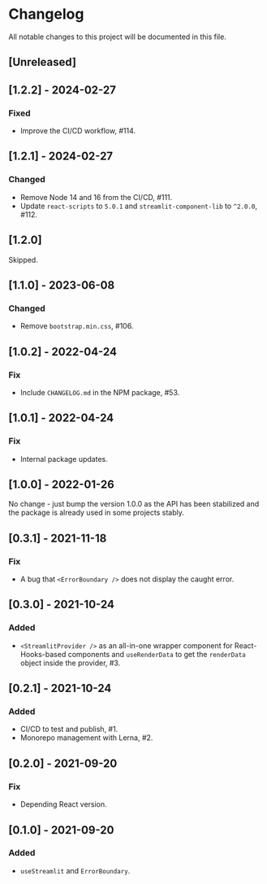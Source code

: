 # Changelog

All notable changes to this project will be documented in this file.

## [Unreleased]

## [1.2.2] - 2024-02-27

### Fixed

- Improve the CI/CD workflow, #114.

## [1.2.1] - 2024-02-27

### Changed

- Remove Node 14 and 16 from the CI/CD, #111.
- Update `react-scripts` to `5.0.1` and `streamlit-component-lib` to `^2.0.0`, #112.

## [1.2.0]

Skipped.

## [1.1.0] - 2023-06-08

### Changed

- Remove `bootstrap.min.css`, #106.

## [1.0.2] - 2022-04-24

### Fix

- Include `CHANGELOG.md` in the NPM package, #53.

## [1.0.1] - 2022-04-24

### Fix

- Internal package updates.

## [1.0.0] - 2022-01-26

No change - just bump the version 1.0.0 as the API has been stabilized and the package is already used in some projects stably.

## [0.3.1] - 2021-11-18

### Fix

- A bug that `<ErrorBoundary />` does not display the caught error.

## [0.3.0] - 2021-10-24

### Added

- `<StreamlitProvider />` as an all-in-one wrapper component for React-Hooks-based components and `useRenderData` to get the `renderData` object inside the provider, #3.

## [0.2.1] - 2021-10-24

### Added

- CI/CD to test and publish, #1.
- Monorepo management with Lerna, #2.

## [0.2.0] - 2021-09-20

### Fix

- Depending React version.

## [0.1.0] - 2021-09-20

### Added

- `useStreamlit` and `ErrorBoundary`.
